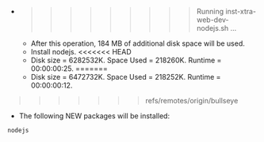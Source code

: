 * >>>>>>>>> Running inst-xtra-web-dev-nodejs.sh ...
  * After this operation, 184 MB of additional disk space will be used.
  * Install nodejs.
<<<<<<< HEAD
  * Disk size = 6282532K. Space Used = 218260K. Runtime = 00:00:00:25.
=======
  * Disk size = 6472732K. Space Used = 218252K. Runtime = 00:00:00:12.
>>>>>>> refs/remotes/origin/bullseye
  * The following NEW packages will be installed:
  ```bash
nodejs
  ```
